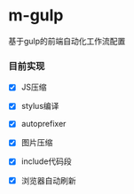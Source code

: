 # m-gulp

基于gulp的前端自动化工作流配置

### 目前实现
- [x] JS压缩

- [x] stylus编译

- [x] autoprefixer

- [x] 图片压缩

- [x] include代码段

- [x] 浏览器自动刷新
